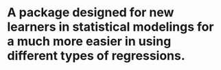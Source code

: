 # A package designed for new learners in statistical modelings for a much more easier in using different types of regressions.
